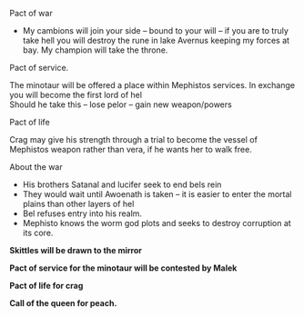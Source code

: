 Pact of war
 
- My cambions will join your side – bound to your will – if you are to truly take hell you will destroy the rune in lake Avernus keeping my forces at bay. My champion will take the throne.
 
Pact of service.
 
The minotaur will be offered a place within Mephistos services. In exchange you will become the first lord of hel  
Should he take this – lose pelor – gain new weapon/powers
 
Pact of life
 
Crag may give his strength through a trial to become the vessel of Mephistos weapon rather than vera, if he wants her to walk free.
   

About the war
 
- His brothers Satanal and lucifer seek to end bels rein
- They would wait until Awoenath is taken – it is easier to enter the mortal plains than other layers of hel
- Bel refuses entry into his realm.
- Mephisto knows the worm god plots and seeks to destroy corruption at its core.    

**Skittles will be drawn to the mirror**
 
**Pact of service for the minotaur will be contested by Malek**
 
**Pact of life for crag**
 
**Call of the queen for peach.**